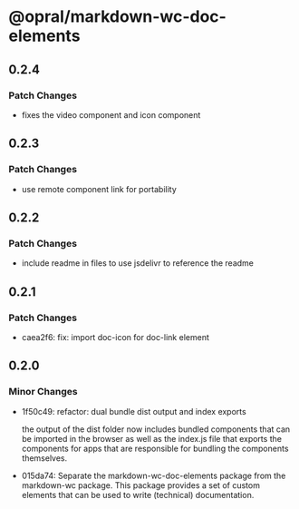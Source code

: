 # @opral/markdown-wc-doc-elements

## 0.2.4

### Patch Changes

- fixes the video component and icon component

## 0.2.3

### Patch Changes

- use remote component link for portability

## 0.2.2

### Patch Changes

- include readme in files to use jsdelivr to reference the readme

## 0.2.1

### Patch Changes

- caea2f6: fix: import doc-icon for doc-link element

## 0.2.0

### Minor Changes

- 1f50c49: refactor: dual bundle dist output and index exports

  the output of the dist folder now includes bundled components that can be imported in the browser as well as the index.js file that exports the components for apps that are responsible for bundling the components themselves.

- 015da74: Separate the markdown-wc-doc-elements package from the markdown-wc package. This package provides a set of custom elements that can be used to write (technical) documentation.
